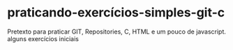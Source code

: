 # praticando-exercícios-simples-git-c
 Pretexto para praticar GIT, Repositories, C, HTML e um pouco de javascript. alguns exercícios iniciais
